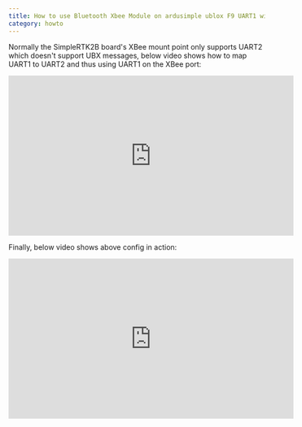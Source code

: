 ```yaml
---
title: How to use Bluetooth Xbee Module on ardusimple ublox F9 UART1 with UBX message support instead of UART2
category: howto
---
```


Normally the SimpleRTK2B board's XBee mount point only supports UART2 which doesn't support UBX messages, below video shows how to map UART1 to UART2 and thus using UART1 on the XBee port:

<iframe width="560" height="315" src="https://www.youtube.com/embed/rFpKoT-v3Kg" frameborder="0" allow="accelerometer; autoplay; encrypted-media; gyroscope; picture-in-picture" allowfullscreen></iframe>

Finally, below video shows above config in action:

<iframe width="560" height="315" src="https://www.youtube.com/embed/VgdNPssRcjA" frameborder="0" allow="accelerometer; autoplay; encrypted-media; gyroscope; picture-in-picture" allowfullscreen></iframe>